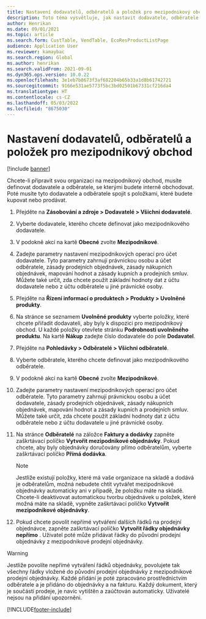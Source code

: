 ```yaml
---
title: Nastavení dodavatelů, odběratelů a položek pro mezipodnikový obchod
description: Toto téma vysvětluje, jak nastavit dodavatele, odběratele a položky pro mezipodnikový obchod
author: Henrikan
ms.date: 09/01/2021
ms.topic: article
ms.search.form: CustTable, VendTable, EcoResProductListPage
audience: Application User
ms.reviewer: kamaybac
ms.search.region: Global
ms.author: henrikan
ms.search.validFrom: 2021-09-01
ms.dyn365.ops.version: 10.0.22
ms.openlocfilehash: 3e1eb7b8673f3af682204b65b33a1d8b61742721
ms.sourcegitcommit: 9166e531ae5773f5bc3bd02501b67331cf216da4
ms.translationtype: HT
ms.contentlocale: cs-CZ
ms.lasthandoff: 05/03/2022
ms.locfileid: "8675030"
---
```

# <a name="set-up-vendors-customers-and-items-for-intercompany-trade"></a>Nastavení dodavatelů, odběratelů a položek pro mezipodnikový obchod

[!include [banner](../../includes/banner.md)]

Chcete-li připravit svou organizaci na mezipodnikový obchod, musíte definovat dodavatele a odběratele, se kterými budete interně obchodovat. Poté musíte tyto dodavatele a odběratele spojit s položkami, které budete kupovat nebo prodávat.

1. Přejděte na **Zásobování a zdroje \> Dodavatelé \> Všichni dodavatelé**.
1. Vyberte dodavatele, kterého chcete definovat jako mezipodnikového dodavatele.
1. V podokně akcí na kartě **Obecné** zvolte **Mezipodnikové**.
1. Zadejte parametry nastavení mezipodnikových operací pro účet dodavatele. Tyto parametry zahrnují právnickou osobu a účet odběratele, zásady prodejních objednávek, zásady nákupních objednávek, mapování hodnot a zásady kupních a prodejních smluv. Můžete také určit, zda chcete použít základní hodnoty dat z účtu dodavatele nebo z účtu odběratele u jiné právnické osoby.
1. Přejděte na **Řízení informací o produktech \> Produkty \> Uvolněné produkty**.
1. Na stránce se seznamem **Uvolněné produkty** vyberte položky, které chcete přiřadit dodavateli, aby byly k dispozici pro mezipodnikový obchod. U každé položky otevřete stránku **Podrobnosti uvolněného produktu**. Na kartě **Nákup** zadejte číslo dodavatele do pole **Dodavatel**.
1. Přejděte na **Pohledávky \> Odběratelé \> Všichni odběratelé**.
1. Vyberte odběratele, kterého chcete definovat jako mezipodnikového odběratele.
1. V podokně akcí na kartě **Obecné** zvolte **Mezipodnikové**.
1. Zadejte parametry nastavení mezipodnikových operací pro účet odběratele. Tyto parametry zahrnují právnickou osobu a účet dodavatele, zásady prodejních objednávek, zásady nákupních objednávek, mapování hodnot a zásady kupních a prodejních smluv. Můžete také určit, zda chcete použít základní hodnoty dat z účtu odběratele nebo z účtu dodavatele u jiné právnické osoby.
1. Na stránce **Odběratelé** na záložce **Faktury a dodávky** zapněte zaškrtávací políčko **Vytvořit mezipodnikové objednávky**. Pokud chcete, aby byly objednávky doručovány přímo odběratelům, vyberte zaškrtávací políčko **Přímá dodávka**.

    > [!NOTE]
    > Jestliže existují položky, které má vaše organizace na skladě a dodává je odběratelům, možná nebudete chtít vytvářet mezipodnikové objednávky automaticky ani v případě, že položku máte na skladě. Chcete-li deaktivovat automatickou tvorbu objednávek u položek, které možná máte na skladě, vypněte zaškrtávací políčko **Vytvořit mezipodnikové objednávky**.

1. Pokud chcete povolit nepřímé vytváření dalších řádků na prodejní objednávce, zapněte zaškrtávací políčko **Vytvořit řádky objednávky nepřímo** . Uživatel poté může přidávat řádky do původní prodejní objednávky z mezipodnikové prodejní objednávky.

> [!WARNING]
> Jestliže povolíte nepřímé vytváření řádků objednávky, povolujete tak všechny řádky vložené do původní prodejní objednávky z mezipodnikové prodejní objednávky. Každé přidání je poté zpracováno prostřednictvím odběratele a je přidáno do objednávky a na fakturu. Každý dokument, který je součástí prodeje, je navíc vytištěn a zaúčtován automaticky. Uživatelé nejsou na přidání upozorněni.

[!INCLUDE[footer-include](../../includes/footer-banner.md)]
